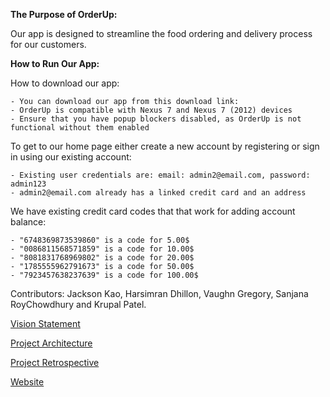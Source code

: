 **The Purpose of OrderUp:**

Our app is designed to streamline the food ordering and delivery process for our customers. 


**How to Run Our App:**

How to download our app:

    - You can download our app from this download link: 
    - OrderUp is compatible with Nexus 7 and Nexus 7 (2012) devices
    - Ensure that you have popup blockers disabled, as OrderUp is not functional without them enabled

To get to our home page either create a new account by registering or sign in using our existing account:

    - Existing user credentials are: email: admin2@email.com, password: admin123
    - admin2@email.com already has a linked credit card and an address

We have existing credit card codes that that work for adding account balance:

    - "6748369873539860" is a code for 5.00$
    - "0086811568571859" is a code for 10.00$
    - "8081831768969802" is a code for 20.00$
    - "1785555962791673" is a code for 50.00$
    - "7923457638237639" is a code for 100.00$

Contributors: Jackson Kao, Harsimran Dhillon, Vaughn Gregory, Sanjana RoyChowdhury and Krupal Patel. 

[Vision Statement](VISION.md)


[Project Architecture](ARCHITECTURE.md)


[Project Retrospective](RETROSPECTIVE.md)


[Website](https://gregoryvm.github.io/)

